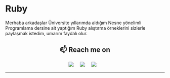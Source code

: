 # Ruby
Merhaba arkadaşlar Üniversite yıllarımda aldığım Nesne yönelimli Programlama dersine ait yaptığım Ruby alıştırma örneklerini sizlerle paylaşmak istedim, umarım faydalı olur. 


<h2  align="center">📫 Reach me on</h2>
<p align="center">
  <a target="_blank"href="https://www.linkedin.com/in/zeynep-küçük/"><img src="https://img.shields.io/badge/linkedin-%230077B5.svg?&style=for-the-badge&logo=linkedin&logoColor=white" /></a>&nbsp;&nbsp;&nbsp;&nbsp;
  <a target="_blank"href="https://twitter.com/womaneng"><img src="https://img.shields.io/badge/twitter-%231DA1F2.svg?&style=for-the-badge&logo=twitter&logoColor=white" /></a>&nbsp;&nbsp;&nbsp;&nbsp;
  <a href="mailto:zynpkck95@gmail.com?subject=Hello%20Ileri,%20From%20Github"><img src="https://img.shields.io/badge/gmail-%23D14836.svg?&style=for-the-badge&logo=gmail&logoColor=white" /></a>&nbsp;&nbsp;&nbsp;&nbsp;
</p>

<hr>
